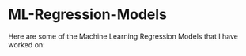 # ML-Regression-Models
Here are some of the Machine Learning Regression Models that I have worked on:
